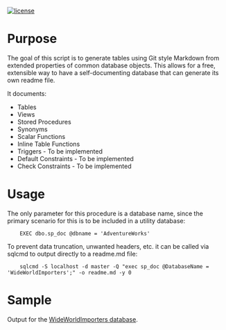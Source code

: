 [![license](https://img.shields.io/github/license/mashape/apistatus.svg)]()

# Purpose
The goal of this script is to generate tables using Git style Markdown from extended properties of common database objects. This allows for a free, extensible way to have a self-documenting database that can generate its own readme file.

It documents:

- Tables
- Views
- Stored Procedures
- Synonyms
- Scalar Functions
- Inline Table Functions
- Triggers - To be implemented
- Default Constraints - To be implemented
- Check Constraints - To be implemented

# Usage
The only parameter for this procedure is a database name, since the primary scenario for this is to be included in a utility database:

```tsql
    EXEC dbo.sp_doc @dbname = 'AdventureWorks'
```
To prevent data truncation, unwanted headers, etc. it can be called via sqlcmd to output directly to a readme.md file:

```tsql
    sqlcmd -S localhost -d master -Q "exec sp_doc @DatabaseName = 'WideWorldImporters';" -o readme.md -y 0
```

# Sample
Output for the [WideWorldImporters database](https://github.com/LowlyDBA/ExpressSQL/blob/master/docs/WideWorldImporters.md).
